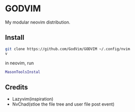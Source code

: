 # GODVIM

My modular neovim distribution.

## Install
```bash
git clone https://github.com/GodVim/GODVIM ~/.config/nvim
v
```
in neovim, run
```lua
MasonToolsInstal
```

## Credits
- Lazyvim(inspiration)
- NvChad(stloe the file tree and user file post event)

